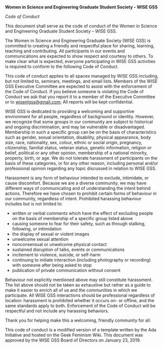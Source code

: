**Women in Science and Engineering Graduate Student Society - WISE GSS**

*Code of Conduct*

This document shall serve as the code of conduct of the Women in Science and Engineering Graduate Student Society – WISE GSS.  

The Women in Science and Engineering Graduate Society (WISE GSS)  is committed to creating a friendly and respectful place for sharing, learning, teaching and contributing. All participants in our events and communications are expected to show respect and courtesy to others. To make clear what is expected, everyone participating in WISE GSS activities is required to conform to the following Code of Conduct.  

This code of conduct applies to all spaces managed by WISE GSS including, but not limited to, seminars, meetings, and email lists. Members of the WISE GSS Executive Committee are expected to assist with the enforcement of the Code of Conduct. If you believe someone is violating the Code of Conduct we ask that you report it to a member of the Executive Committee or to wisenlgss@gmail.com; All reports will be kept confidential.  

WISE GSS is dedicated to providing a welcoming and supportive environment for all people, regardless of background or identity. However, we recognize that some groups in our community are subject to historical and ongoing discrimination, and may be vulnerable or disadvantaged. Membership in such a specific group can be on the basis of characteristics such as gender, sexual orientation, disability, physical appearance, body size, race, nationality, sex, colour, ethnic or social origin, pregnancy, citizenship, familial status, veteran status, genetic information, religion or belief, political or any other opinion, membership of a national minority, property, birth, or age. We do not tolerate harassment of participants on the basis of these categories, or for any other reason, including personal and/or professional opinion regarding any topic discussed in relation to WISE GSS.  

Harassment is any form of behaviour intended to exclude, intimidate, or cause discomfort. Because we are a diverse community, we may have different ways of communicating and of understanding the intent behind actions. Therefore we have chosen to prohibit certain forms of behaviour in our community, regardless of intent. Prohibited harassing behaviour includes but is not limited to:  

- written or verbal comments which have the effect of excluding people on the basis of membership of a specific group listed above  
- causing someone to fear for their safety, such as through stalking, following, or intimidation  
- the display of sexual or violent images  
- unwelcome sexual attention  
- nonconsensual or unwelcome physical contact  
- sustained disruption of talks, events or communications  
- incitement to violence, suicide, or self-harm  
- continuing to initiate interaction (including photography or recording) with someone after being asked to stop  
- publication of private communication without consent  

Behaviour not explicitly mentioned above may still constitute harassment. The list above should not be taken as exhaustive but rather as a guide to make it easier to enrich all of us and the communities in which we participate. All WISE GSS interactions should be professional regardless of location: harassment is prohibited whether it occurs on- or offline, and the same standards apply to both. Enforcement of the Code of Conduct will be respectful and not include any harassing behaviors.   

Thank you for helping make this a welcoming, friendly community for all.  

This code of conduct is a modified version of a template written by the Ada Initiative and hosted on the Geek Feminism Wiki. This document was approved by the WISE GSS Board of Directors on January 23, 2019.
